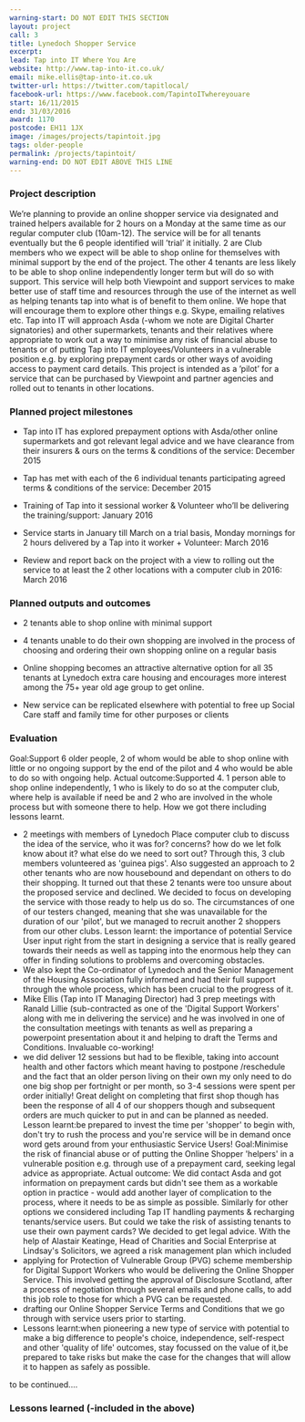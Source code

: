 ```yaml
---
warning-start: DO NOT EDIT THIS SECTION
layout: project
call: 3
title: Lynedoch Shopper Service
excerpt: 
lead: Tap into IT Where You Are
website: http://www.tap-into-it.co.uk/
email: mike.ellis@tap-into-it.co.uk
twitter-url: https://twitter.com/tapitlocal/
facebook-url: https://www.facebook.com/TapintoITwhereyouare
start: 16/11/2015
end: 31/03/2016
award: 1170
postcode: EH11 1JX	
image: /images/projects/tapintoit.jpg
tags: older-people
permalink: /projects/tapintoit/
warning-end: DO NOT EDIT ABOVE THIS LINE
---
```


### Project description
We’re planning to provide an online shopper service via designated and trained helpers available for 2 hours on a Monday at the same time as our regular computer club (10am-12). The service will be for all tenants eventually but the 6 people identified will ’trial’ it initially. 2 are Club members who we expect will be able to shop online for themselves with minimal support by the end of the project. The other 4 tenants are less likely to be able to shop online independently longer term but will do so with support. This service will help both Viewpoint and support services to make better use of staff time and resources through the use of the internet as well as helping tenants tap into what is of benefit to them online. We hope that will encourage them to explore other things e.g. Skype, emailing relatives etc. Tap into IT will approach Asda (-whom we note are Digital Charter signatories) and other supermarkets, tenants and their relatives where appropriate to work out a way to minimise any risk of financial abuse to tenants or of putting Tap into IT employees/Volunteers in a vulnerable position e.g. by exploring prepayment cards or other ways of avoiding access to payment card details. This project is intended as a ’pilot’ for a service that can be purchased by Viewpoint and partner agencies and rolled out to tenants in other locations.

### Planned project milestones

* Tap into IT has explored prepayment options with Asda/other online supermarkets and got relevant legal advice and we have clearance from their insurers & ours on the terms & conditions of the service: December 2015

* Tap has met with each of the 6 individual tenants participating agreed terms & conditions of the service: December 2015

* Training of Tap into it sessional worker & Volunteer who’ll be delivering the training/support: January 2016 

* Service starts in January till March on a trial basis, Monday mornings for 2 hours delivered by a Tap into it worker + Volunteer: March 2016

* Review and report back on the project with a view to rolling out the service to at least the 2 other locations with a computer club in 2016: March 2016 

### Planned outputs and outcomes

* 2 tenants able to shop online with minimal support 

* 4 tenants unable to do their own shopping are involved in the process of choosing and ordering their own shopping online on a regular basis 

* Online shopping becomes an attractive alternative option for all 35 tenants at Lynedoch extra care housing and encourages more interest among the 75+ year old age group to get online. 

* New service can be replicated elsewhere with potential to free up Social Care staff and family time for other purposes or clients

### Evaluation
Goal:Support 6 older people, 2 of whom would be able to shop online with little or no ongoing support by the end of the pilot and 4 who would be able to do so with ongoing help.
Actual outcome:Supported 4. 1 person able to shop online independently, 1 who is likely to do so at the computer club, where help is available if need be and 2 who are involved in the whole process but with someone there to help.
How we got there including lessons learnt.
- 2 meetings with members of Lynedoch Place computer club to discuss the idea of the service, who it was for? concerns? how do we let folk know about it? what else do we need to sort out? Through this, 3 club members volunteered as 'guinea pigs'. Also suggested an approach to 2 other tenants who are now housebound and dependant on others to do their shopping. It turned out that these 2 tenants were too unsure about the proposed service and declined. We decided to focus on developing the service with those ready to help us do so. The circumstances of one of our testers changed, meaning that she was unavailable for the duration of our 'pilot', but we managed to recruit another 2 shoppers from our other clubs. Lesson learnt: the importance of potential Service User input right from the start in designing a service that is really geared towards their needs as well as tapping into the enormous help they can offer in finding solutions to problems and overcoming obstacles.
- We also kept the Co-ordinator of Lynedoch and the Senior Management of the Housing Association fully informed and had their full support through the whole process, which has been crucial to the progress of it.
- Mike Ellis (Tap into IT Managing Director) had 3 prep meetings with Ranald Lillie (sub-contracted as one of the 'Digital Support Workers' along with me in delivering the service) and he was involved in one of the consultation meetings with tenants as well as preparing a powerpoint presentation about it and helping to draft the Terms and Conditions. Invaluable co-working!
- we did deliver 12 sessions but had to be flexible, taking into account health and other factors which meant having to postpone /reschedule and the fact that an older person living on their own my only need to do one big shop per fortnight or per month, so 3-4 sessions were spent per order initially! Great delight on completing that first shop though has been the response of all 4 of our shoppers though and subsequent orders are much quicker to put in and can be planned as needed.  Lesson learnt:be prepared to invest the time per 'shopper' to begin with, don't try to rush the process and you're service will be in demand once word gets around from your enthusiastic Service Users!
Goal:Minimise the risk of financial abuse or of putting the Online Shopper 'helpers' in a vulnerable position e.g. through use of a prepayment card, seeking legal advice as appropriate.
Actual outcome:
We did contact Asda and got information on prepayment cards but didn't see them as a workable option in practice - would add another layer of complication to the process, where it needs to be as simple as possible. Similarly for other options we considered including Tap IT handling payments & recharging tenants/service users. But could we take the risk of assisting tenants to use their own payment cards? We decided to get legal advice. With the help of Alastair Keatinge, Head of Charities and Social Enterprise at Lindsay's Solicitors, we agreed a risk management plan which included
- applying for Protection of Vulnerable Group (PVG) scheme membership for Digital Support Workers who would be delivering the Online Shopper Service. This involved getting the approval of Disclosure Scotland, after a process of negotiation through several emails and phone calls, to add this job role to those for which a PVG can be requested. 
- drafting our Online Shopper Service Terms and Conditions that we go through with service users prior to starting.
- Lessons learnt:when pioneering a new type of service with potential to make a big difference to people's choice, independence, self-respect and other 'quality of life' outcomes, stay focussed on the value of it,be prepared to take risks but make the case for the changes that will allow it to happen as safely as possible.

to be continued....



### Lessons learned (-included in the above)



